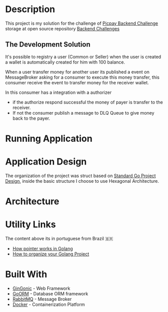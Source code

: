 # Description

This project is my solution for the challenge of [Picpay Backend Challenge]() storage at open source repository [Backend Challenges]()

## The Development Solution

It's possible to registry a user (Common or Seller) when the user is created a wallet is automatically created for him with 100 balance.

When a user transfer money for another user its published a event on MessageBroker asking for a consumer to execute this money transfer, this consumer receive the event to transfer money for the receiver wallet.

In this consumer has a integration with a authorizer

- if the authorize respond successful the money of payer is transfer to the receiver.
- If not the consumer publish a message to DLQ Queue to give money back to the payer.

# Running Application


# Application Design

The organization of the project was struct based on [Standard Go Project Design](https://github.com/golang-standards/project-layout), inside the basic structure I choose to use Hexagonal Architecture.

# Architecture


# Utility Links

The content above its in portuguese from Brazil 🇧🇷

- [How pointer works in Golang]()
- [How to organize your Golang Project](https://www.youtube.com/watch?v=OFud4iPuAH8) 


# Built With

- [GinGonic](https://gin-gonic.com/) - Web Framework
- [GoORM](https://gorm.io/index.html) - Database ORM framework
- [RabbitMQ]() - Message Broker
- [Docker](https://www.docker.com/) - Containerization Platform